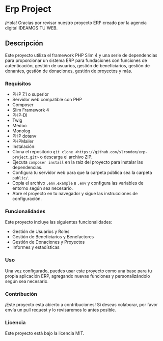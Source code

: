 # Erp Project

¡Hola! Gracias por revisar nuestro proyecto ERP creado por la agencia digital IDEAMOS TU WEB.

## Descripción

Este proyecto utiliza el framework PHP Slim 4 y una serie de dependencias para proporcionar un sistema ERP para fundaciones con funciones de autenticación, gestión de usuarios, gestión de beneficiarios, gestión de donantes, gestión de donaciones, gestión de proyectos y más.

### Requisitos

* PHP 7.1 o superior
* Servidor web compatible con PHP
* Composer
* Slim Framework 4
* PHP-DI
* Twig
* Medoo
* Monolog
* PHP dotenv
* PHPMailer
* Instalación
* Clona el repositorio `git clone <https://github.com/slrondom/erp-project.git>` o descarga el archivo ZIP.
* Ejecuta `composer install` en la raíz del proyecto para instalar las dependencias.
* Configura tu servidor web para que la carpeta pública sea la carpeta `public/`.
* Copia el archivo `.env.example` a `.env` y configura las variables de entorno según sea necesario.
* Abre el proyecto en tu navegador y sigue las instrucciones de configuración.

### Funcionalidades

Este proyecto incluye las siguientes funcionalidades:

* Gestión de Usuarios y Roles
* Gestión de Beneficiarios y Benefactores
* Gestión de Donaciones y Proyectos
* Informes y estadísticas

### Uso

Una vez configurado, puedes usar este proyecto como una base para tu propia aplicación ERP, agregando nuevas funciones y personalizándolo según sea necesario.

### Contribución

¡Este proyecto está abierto a contribuciones! Si deseas colaborar, por favor envía un pull request y lo revisaremos lo antes posible.

### Licencia

Este proyecto está bajo la licencia MIT.
